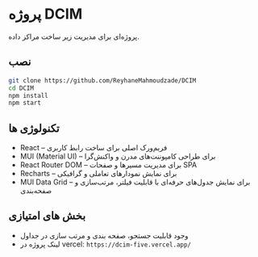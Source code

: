 # پروژه DCIM 

پروژه‌ای برای مدیریت زیر ساخت مراکز داده.

## نصب

```bash
git clone https://github.com/ReyhaneMahmoudzade/DCIM
cd DCIM
npm install
npm start
```

## تکنولوژی ها
- React – فریم‌ورک اصلی برای ساخت رابط کاربری
- MUI (Material UI) – برای طراحی کامپوننت‌های مدرن و واکنش‌گرا
- React Router DOM – برای مدیریت مسیرها و صفحات SPA
- Recharts – برای نمایش نمودارهای تعاملی و گرافیکی
- MUI Data Grid – برای نمایش جدول‌های حرفه‌ای با قابلیت فیلتر، مرتب‌سازی و صفحه‌بندی

## بخش های امتیازی 

- وجود قابلیت جستجو، صفحه بندی و مرتب سازی در جداول
- لینک پروژه در vercel:
```https://dcim-five.vercel.app/```




